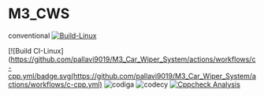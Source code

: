 # M3_CWS
conventional
[![Build-Linux](https://github.com/pallavi9019/M3_CWS/actions/workflows/main.yml/badge.svg)](https://github.com/pallavi9019/M3_Car_Wiper_System/actions/workflows/main.yml)

[![Build CI-Linux](https://github.com/pallavi9019/M3_Car_Wiper_System/actions/workflows/c-cpp.yml/badge.svg(https://github.com/pallavi9019/M3_Car_Wiper_System/actions/workflows/c-cpp.yml)
![codiga](https://api.codiga.io/project/32953/score/svg)
![codecy](https://api.codiga.io/project/32953/status/svg)
[![Cppcheck Analysis](https://github.com/pallavi9019/M3_Car-Wiper-System/actions/workflows/c-cppcheck.yml/badge.svg)](https://github.com/pallavi9019/M3_Car-Wiper-System/actions/workflows/c-cppcheck.yml)
